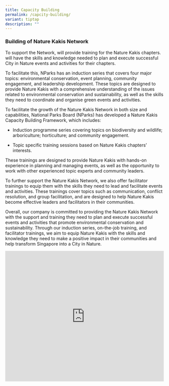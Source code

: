 ```yaml
---
title: Capacity Building
permalink: /capcity-building/
variant: tiptap
description: ""
---
```

<h3>Building of Nature Kakis Network</h3><p>To support the Network, will provide training for the Nature Kakis chapters.  will have the skills and knowledge needed to plan and execute successful City in Nature events and activities for their chapters.<br></p><p>To facilitate this, NParks has an induction series that covers four major topics: environmental conservation, event planning, community engagement, and leadership development. These topics are designed to provide Nature Kakis with a comprehensive understanding of the issues related to environmental conservation and sustainability, as well as the skills they need to coordinate and organise green events and activities.</p><p>To facilitate the growth of the Nature Kakis Network in both size and capabilities, National Parks Board (NParks) has developed a Nature Kakis Capacity Building Framework, which includes:</p><ul data-tight="true" class="tight"><li><p>Induction programme series covering topics on biodiversity and wildlife; arboriculture; horticulture; and community engagement.</p></li><li><p>Topic specific training sessions based on Nature Kakis chapters’ interests.</p></li></ul><p>These trainings are designed to provide Nature Kakis with hands-on experience in planning and managing events, as well as the opportunity to work with other experienced topic experts and community leaders.</p><p>To further support the Nature Kakis Network, we also offer facilitator trainings to equip them with the skills they need to lead and facilitate events and activities. These trainings cover topics such as communication, conflict resolution, and group facilitation, and are designed to help Nature Kakis become effective leaders and facilitators in their communities.</p><p>Overall, our company is committed to providing the Nature Kakis Network with the support and training they need to plan and execute successful events and activities that promote environmental conservation and sustainability. Through our induction series, on-the-job training, and facilitator trainings, we aim to equip Nature Kakis with the skills and knowledge they need to make a positive impact in their communities and help transform Singapore into a City in Nature.</p><p></p><div class="iframe-wrapper"><iframe height="415px" width="100%" allowfullscreen="true" frameborder="0" src="https://www.google.com/maps/d/u/1/embed?mid=1xB2GeN8Wj2qN60d2J8eJ411K3Qsv0X4&amp;ehbc=2E312F&amp;noprof=1"></iframe></div>